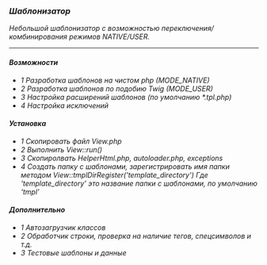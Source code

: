 ### *Шаблонизатор*
*Небольшой шаблонизатор с возможностью переключения/комбинирования режимов NATIVE/USER.*
***
#### *Возможности*
+ *1 Разработка шаблонов на чистом php (MODE_NATIVE)*
+ *2 Разработка шаблонов по подобию Twig (MODE_USER)*
+ *3 Настройка расширений шаблонов (по умолчанию \*.tpl.php)*
+ *4 Настройка исключений*
#### *Установка*
+ *1 Скопировать файл View.php*
+ *2 Выполнить View::run()*
+ *3 Скопиролвать HelperHtml.php, autoloader.php, exceptions*
+ *4 Создать папку с шаблонами, зарегистрировать имя папки методом View::tmplDirRegister('template_directory')*
        *Где 'template_directory' это название папки с шаблонами, по умолчанию 'tmpl'*    
#### *Дополнительно*
+ *1 Автозагрузчик классов*
+ *2 Обработчик строки, проверка на наличие тегов, спецсимволов и т.д.*
+ *3 Тестовые шаблоны и данные*
